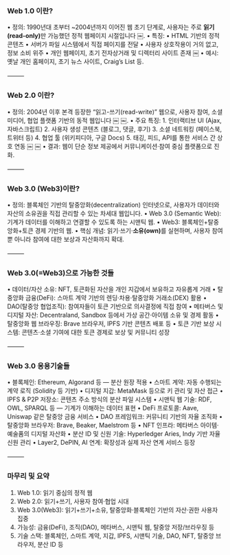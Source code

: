 <h3 id="web-10-이란">Web 1.0 이란?</h3>
<p>•    정의: 1990년대 초부터 ~2004년까지 이어진 웹 초기 단계로, 사용자는 주로 <strong>읽기(read-only)</strong>만 가능했던 정적 웹페이지 시절입니다  ￼.
•    특징:
•    HTML 기반의 정적 콘텐츠
•    서버가 파일 시스템에서 직접 페이지를 전달
•    사용자 상호작용이 거의 없고, 정보 소비 위주
•    개인 웹페이지, 초기 전자상거래 및 디렉터리 사이트 존재  ￼
•    예시: 옛날 개인 홈페이지, 초기 뉴스 사이트, Craig’s List 등.</p>
<p>⸻</p>
<h3 id="web-20-이란">Web 2.0 이란?</h3>
<p>•    정의: 2004년 이후 본격 등장한 “읽고-쓰기(read-write)” 웹으로, 사용자 참여, 소셜미디어, 협업 플랫폼 기반의 동적 웹입니다  ￼ ￼.
•    주요 특징:
    1.    인터랙티브 UI (Ajax, 자바스크립트)
    2.    사용자 생성 콘텐츠 (블로그, 댓글, 후기)
    3.    소셜 네트워킹 (페이스북, 트위터 등)
    4.    협업 툴 (위키피디아, 구글 Docs)
    5.    태깅, 피드, API를 통한 서비스 간 상호 연동  ￼ ￼
•    결과: 웹이 단순 정보 제공에서 커뮤니케이션·참여 중심 플랫폼으로 진화.</p>
<p>⸻</p>
<h3 id="web-30-web3이란">Web 3.0 (Web3)이란?</h3>
<p>•    정의: 블록체인 기반의 탈중앙화(decentralization) 인터넷으로, 사용자가 데이터와 자산의 소유권을 직접 관리할 수 있는 차세대 웹입니다.
•    Web 3.0 (Semantic Web): 기계가 데이터를 이해하고 연결할 수 있도록 하는 시맨틱 웹.
•    Web3: 블록체인+탈중앙화+토큰 경제 기반의 웹.
•    핵심 개념: 읽기·쓰기·<strong>소유(own)</strong>를 실현하며, 사용자 참여뿐 아니라 참여에 대한 보상과 자산화까지 확대.</p>
<p>⸻</p>
<h3 id="web-30web3으로-가능한-것들">Web 3.0(=Web3)으로 가능한 것들</h3>
<p>•    데이터/자산 소유: NFT, 토큰화된 자산을 개인 지갑에서 보유하고 자유롭게 거래
•    탈중앙화 금융(DeFi): 스마트 계약 기반의 렌딩·차용·탈중앙화 거래소(DEX) 활용
•    DAO(탈중앙 협업조직): 참여자들이 토큰 기반으로 의사결정에 직접 참여
•    메타버스 및 디지털 자산: Decentraland, Sandbox 등에서 가상 공간·아이템 소유 및 경제 활동
•    탈중앙화 웹 브라우징: Brave 브라우저, IPFS 기반 콘텐츠 배포 등
•    토큰 기반 보상 시스템: 콘텐츠·소셜 기여에 대한 토큰 경제로 보상 및 커뮤니티 성장</p>
<p>⸻</p>
<h3 id="web-30-응용기술들">Web 3.0 응용기술들</h3>
<p>•    블록체인: Ethereum, Algorand 등 — 분산 원장 적용
•    스마트 계약: 자동 수행되는 계약 로직 (Solidity 등 기반)
•    디지털 지갑: MetaMask 등으로 키 관리 및 자산 접근
•    IPFS &amp; P2P 저장소: 콘텐츠 주소 방식의 분산 파일 시스템
•    시맨틱 웹 기술: RDF, OWL, SPARQL 등 — 기계가 이해하는 데이터 표현
•    DeFi 프로토콜: Aave, Uniswap 같은 탈중앙 금융 서비스
•    DAO 프레임워크: 커뮤니티 기반의 자율 조직화
•    탈중앙화 브라우저: Brave, Beaker, Maelstrom 등
•    NFT 인프라: 메타버스 아이템·예술품의 디지털 자산화
•    분산 ID 및 신원 기술: Hyperledger Aries, Indy 기반 자율 신원 관리
•    Layer2, DePIN, AI 연계: 확장성과 실제 자산 연계 서비스 등장</p>
<p>⸻</p>
<h3 id="마무리-및-요약">마무리 및 요약</h3>
<ol>
<li>Web 1.0: 읽기 중심의 정적 웹</li>
<li>Web 2.0: 읽기+쓰기, 사용자 참여·협업 시대</li>
<li>Web 3.0(Web3): 읽기+쓰기+소유, 탈중앙화·블록체인 기반의 자산·권한 사용자 집중</li>
<li>가능성: 금융(DeFi), 조직(DAO), 메타버스, 시맨틱 웹, 탈중앙 저장/브라우징 등</li>
<li>기술 스택: 블록체인, 스마트 계약, 지갑, IPFS, 시맨틱 기술, DAO, NFT, 탈중앙 브라우저, 분산 ID 등</li>
</ol>